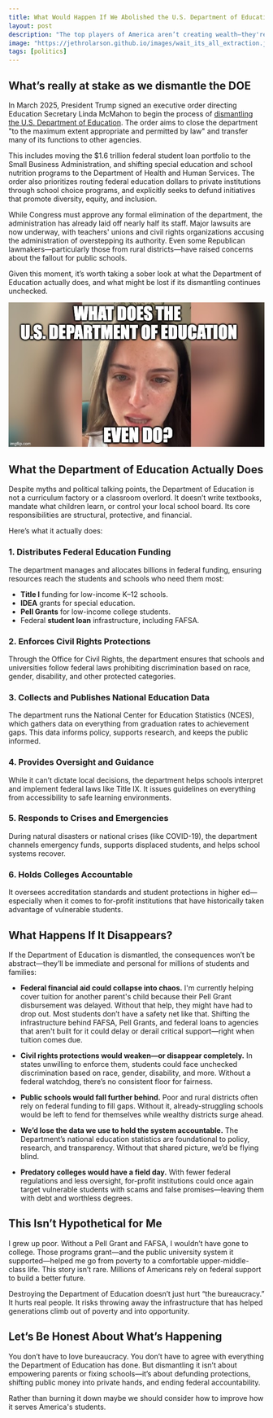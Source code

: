 ```yaml
---
title: What Would Happen If We Abolished the U.S. Department of Education?
layout: post
description: "The top players of America aren’t creating wealth—they're extracting it, siphoning value from workers, consumers, and entire nations. It's time to wake the fuck up."
image: "https://jethrolarson.github.io/images/wait_its_all_extraction.jpg"
tags: [politics]
---
```


## What’s really at stake as we dismantle the DOE

In March 2025, President Trump signed an executive order directing Education Secretary Linda McMahon to begin the process of [dismantling the U.S. Department of Education](https://www.whitehouse.gov/presidential-actions/2025/03/improving-education-outcomes-by-empowering-parents-states-and-communities/). The order aims to close the department "to the maximum extent appropriate and permitted by law" and transfer many of its functions to other agencies.

This includes moving the $1.6 trillion federal student loan portfolio to the Small Business Administration, and shifting special education and school nutrition programs to the Department of Health and Human Services. The order also prioritizes routing federal education dollars to private institutions through school choice programs, and explicitly seeks to defund initiatives that promote diversity, equity, and inclusion.

While Congress must approve any formal elimination of the department, the administration has already laid off nearly half its staff. Major lawsuits are now underway, with teachers' unions and civil rights organizations accusing the administration of overstepping its authority. Even some Republican lawmakers—particularly those from rural districts—have raised concerns about the fallout for public schools.

Given this moment, it’s worth taking a sober look at what the Department of Education actually does, and what might be lost if its dismantling continues unchecked.

<img src="/images/doe_do.png" alt="Meme: What the fuck does the DOE even do?" class="image-width-full" />

## What the Department of Education Actually Does

Despite myths and political talking points, the Department of Education is not a curriculum factory or a classroom overlord. It doesn’t write textbooks, mandate what children learn, or control your local school board. Its core responsibilities are structural, protective, and financial.

Here’s what it actually does:

### 1. Distributes Federal Education Funding

The department manages and allocates billions in federal funding, ensuring resources reach the students and schools who need them most:

- **Title I** funding for low-income K–12 schools.
- **IDEA** grants for special education.
- **Pell Grants** for low-income college students.
- Federal **student loan** infrastructure, including FAFSA.

### 2. Enforces Civil Rights Protections

Through the Office for Civil Rights, the department ensures that schools and universities follow federal laws prohibiting discrimination based on race, gender, disability, and other protected categories.

### 3. Collects and Publishes National Education Data

The department runs the National Center for Education Statistics (NCES), which gathers data on everything from graduation rates to achievement gaps. This data informs policy, supports research, and keeps the public informed.

### 4. Provides Oversight and Guidance

While it can’t dictate local decisions, the department helps schools interpret and implement federal laws like Title IX. It issues guidelines on everything from accessibility to safe learning environments.

### 5. Responds to Crises and Emergencies

During natural disasters or national crises (like COVID-19), the department channels emergency funds, supports displaced students, and helps school systems recover.

### 6. Holds Colleges Accountable

It oversees accreditation standards and student protections in higher ed—especially when it comes to for-profit institutions that have historically taken advantage of vulnerable students.

## What Happens If It Disappears?

If the Department of Education is dismantled, the consequences won’t be abstract—they’ll be immediate and personal for millions of students and families:

- **Federal financial aid could collapse into chaos.** I'm currently helping cover tuition for another parent's child because their Pell Grant disbursement was delayed. Without that help, they might have had to drop out. Most students don’t have a safety net like that. Shifting the infrastructure behind FAFSA, Pell Grants, and federal loans to agencies that aren't built for it could delay or derail critical support—right when tuition comes due.

- **Civil rights protections would weaken—or disappear completely.** In states unwilling to enforce them, students could face unchecked discrimination based on race, gender, disability, and more. Without a federal watchdog, there’s no consistent floor for fairness.

- **Public schools would fall further behind.** Poor and rural districts often rely on federal funding to fill gaps. Without it, already-struggling schools would be left to fend for themselves while wealthy districts surge ahead.

- **We’d lose the data we use to hold the system accountable.** The Department’s national education statistics are foundational to policy, research, and transparency. Without that shared picture, we’d be flying blind.

- **Predatory colleges would have a field day.** With fewer federal regulations and less oversight, for-profit institutions could once again target vulnerable students with scams and false promises—leaving them with debt and worthless degrees.

## This Isn’t Hypothetical for Me

I grew up poor. Without a Pell Grant and FAFSA, I wouldn’t have gone to college. Those programs grant—and the public university system it supported—helped me go from poverty to a comfortable upper-middle-class life. This story isn’t rare. Millions of Americans rely on federal support to build a better future.

Destroying the Department of Education doesn’t just hurt “the bureaucracy.” It hurts real people. It risks throwing away the infrastructure that has helped generations climb out of poverty and into opportunity.

## Let’s Be Honest About What’s Happening

You don’t have to love bureaucracy. You don’t have to agree with everything the Department of Education has done. But dismantling it isn’t about empowering parents or fixing schools—it’s about defunding protections, shifting public money into private hands, and ending federal accountability.

Rather than burning it down maybe we should consider how to improve how it serves America's students.
